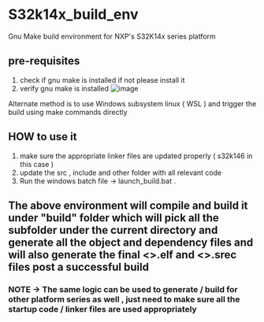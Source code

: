 # S32k14x_build_env
Gnu Make build environment for NXP's S32K14x series platform

## pre-requisites
 1. check if gnu make is installed if not please install it
 2. verify gnu make is installed  ![image](https://github.com/lone-lobo/S32k14x_build_env/assets/67917708/0024b635-5b7f-4bf4-aff3-5e2d6bff3a1a)

Alternate method is to use Windows subsystem linux ( WSL ) and trigger the build using make commands directly

## HOW to use it 
  1. make sure the appropriate linker files are updated properly  ( s32k146 in this case )
  2. update the src , include and other folder with all relevant code
  3. Run the windows batch file -> launch_build.bat .

## The above environment will compile and build it under "build" folder which will pick all the subfolder under the current directory and generate all the object and dependency files  and will also generate the final <>.elf and <>.srec files post a successful build 


### NOTE -> The same logic can be used to generate / build for other platform series as well , just need to make sure all the startup code / linker files are used appropriately 
